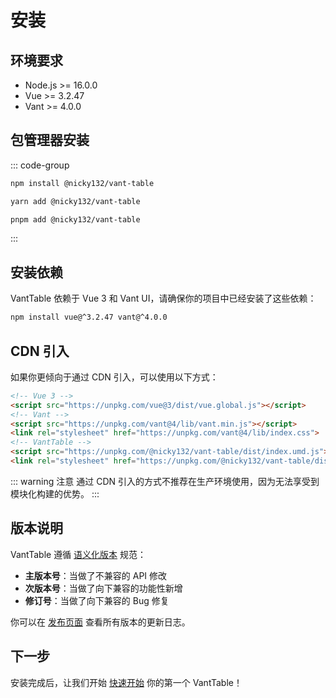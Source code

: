 # 安装

## 环境要求

- Node.js >= 16.0.0
- Vue >= 3.2.47
- Vant >= 4.0.0

## 包管理器安装

::: code-group

```bash [npm]
npm install @nicky132/vant-table
```

```bash [yarn]
yarn add @nicky132/vant-table
```

```bash [pnpm]
pnpm add @nicky132/vant-table
```

:::

## 安装依赖

VantTable 依赖于 Vue 3 和 Vant UI，请确保你的项目中已经安装了这些依赖：

```bash
npm install vue@^3.2.47 vant@^4.0.0
```

## CDN 引入

如果你更倾向于通过 CDN 引入，可以使用以下方式：

```html
<!-- Vue 3 -->
<script src="https://unpkg.com/vue@3/dist/vue.global.js"></script>
<!-- Vant -->
<script src="https://unpkg.com/vant@4/lib/vant.min.js"></script>
<link rel="stylesheet" href="https://unpkg.com/vant@4/lib/index.css">
<!-- VantTable -->
<script src="https://unpkg.com/@nicky132/vant-table/dist/index.umd.js"></script>
<link rel="stylesheet" href="https://unpkg.com/@nicky132/vant-table/dist/index.css">
```

::: warning 注意
通过 CDN 引入的方式不推荐在生产环境使用，因为无法享受到模块化构建的优势。
:::

## 版本说明

VantTable 遵循 [语义化版本](https://semver.org/lang/zh-CN/) 规范：

- **主版本号**：当做了不兼容的 API 修改
- **次版本号**：当做了向下兼容的功能性新增
- **修订号**：当做了向下兼容的 Bug 修复

你可以在 [发布页面](https://github.com/nicky132/vant-table/releases) 查看所有版本的更新日志。

## 下一步

安装完成后，让我们开始 [快速开始](./getting-started) 你的第一个 VantTable！